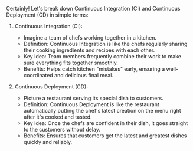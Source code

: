 Certainly! Let's break down Continuous Integration (CI) and Continuous Deployment (CD) in simple terms:

1. Continuous Integration (CI):
   - Imagine a team of chefs working together in a kitchen.
   - Definition: Continuous Integration is like the chefs regularly sharing their cooking ingredients and recipes with each other.
   - Key Idea: Team members frequently combine their work to make sure everything fits together smoothly.
   - Benefits: Helps catch kitchen "mistakes" early, ensuring a well-coordinated and delicious final meal.

2. Continuous Deployment (CD):
   - Picture a restaurant serving its special dish to customers.
   - Definition: Continuous Deployment is like the restaurant automatically putting the chef's latest creation on the menu right after it's cooked and tasted.
   - Key Idea: Once the chefs are confident in their dish, it goes straight to the customers without delay.
   - Benefits: Ensures that customers get the latest and greatest dishes quickly and reliably.

